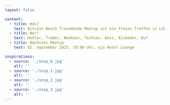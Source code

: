 ```yaml
---
layout: false

content:
  - title: Was?
    text: Bitcoin Beach Travemünde Meetup ist ein freies Treffen in Lübeck-Travemünde für alle Bitcoin-Interessenten. Alle ist willkommen!
  - title: Wer?
    text: Hodler, Trader, Noobies, Techies, Devs, Eisbader, Du?
  - title: Nächstes Meetup
    text: 02. September 2023, 19:00 Uhr, aja Hotel Lounge

inspirations:
  - source: './insp_0.jpg'
    alt: ''
  - source: './insp_1.jpg'
    alt: ''
  - source: './insp_2.jpg'
    alt: ''
  - source: './insp_3.jpg'
    alt: ''
---
```


